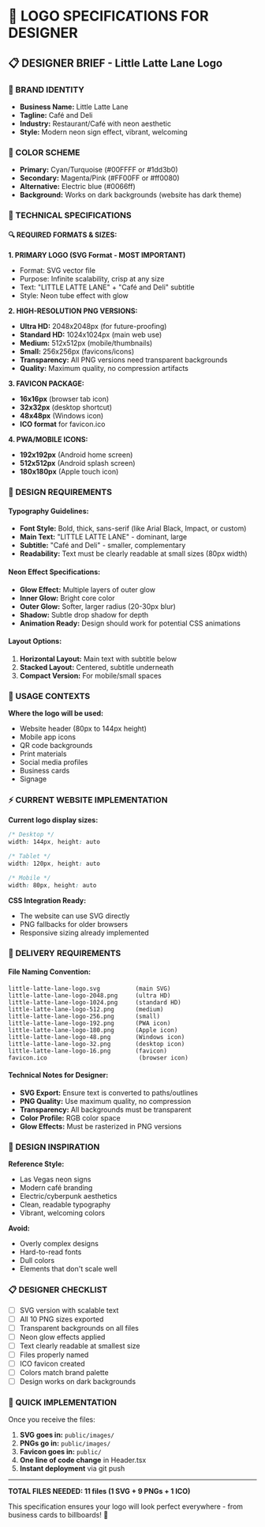 # 🎨 LOGO SPECIFICATIONS FOR DESIGNER

## 📋 **DESIGNER BRIEF - Little Latte Lane Logo**

### **🎯 BRAND IDENTITY**
- **Business Name:** Little Latte Lane
- **Tagline:** Café and Deli
- **Industry:** Restaurant/Café with neon aesthetic
- **Style:** Modern neon sign effect, vibrant, welcoming

### **🌈 COLOR SCHEME**
- **Primary:** Cyan/Turquoise (#00FFFF or #1dd3b0)
- **Secondary:** Magenta/Pink (#FF00FF or #ff0080)
- **Alternative:** Electric blue (#0066ff)
- **Background:** Works on dark backgrounds (website has dark theme)

### **📐 TECHNICAL SPECIFICATIONS**

#### **🔍 REQUIRED FORMATS & SIZES:**

**1. PRIMARY LOGO (SVG Format - MOST IMPORTANT)**
- Format: SVG vector file
- Purpose: Infinite scalability, crisp at any size
- Text: "LITTLE LATTE LANE" + "Café and Deli" subtitle
- Style: Neon tube effect with glow

**2. HIGH-RESOLUTION PNG VERSIONS:**
- **Ultra HD:** 2048x2048px (for future-proofing)
- **Standard HD:** 1024x1024px (main web use)
- **Medium:** 512x512px (mobile/thumbnails)
- **Small:** 256x256px (favicons/icons)
- **Transparency:** All PNG versions need transparent backgrounds
- **Quality:** Maximum quality, no compression artifacts

**3. FAVICON PACKAGE:**
- **16x16px** (browser tab icon)
- **32x32px** (desktop shortcut)
- **48x48px** (Windows icon)
- **ICO format** for favicon.ico

**4. PWA/MOBILE ICONS:**
- **192x192px** (Android home screen)
- **512x512px** (Android splash screen)
- **180x180px** (Apple touch icon)

### **🎨 DESIGN REQUIREMENTS**

#### **Typography Guidelines:**
- **Font Style:** Bold, thick, sans-serif (like Arial Black, Impact, or custom)
- **Main Text:** "LITTLE LATTE LANE" - dominant, large
- **Subtitle:** "Café and Deli" - smaller, complementary
- **Readability:** Text must be clearly readable at small sizes (80px width)

#### **Neon Effect Specifications:**
- **Glow Effect:** Multiple layers of outer glow
- **Inner Glow:** Bright core color
- **Outer Glow:** Softer, larger radius (20-30px blur)
- **Shadow:** Subtle drop shadow for depth
- **Animation Ready:** Design should work for potential CSS animations

#### **Layout Options:**
1. **Horizontal Layout:** Main text with subtitle below
2. **Stacked Layout:** Centered, subtitle underneath
3. **Compact Version:** For mobile/small spaces

### **📱 USAGE CONTEXTS**

**Where the logo will be used:**
- Website header (80px to 144px height)
- Mobile app icons
- QR code backgrounds
- Print materials
- Social media profiles
- Business cards
- Signage

### **⚡ CURRENT WEBSITE IMPLEMENTATION**

**Current logo display sizes:**
```css
/* Desktop */
width: 144px, height: auto

/* Tablet */  
width: 120px, height: auto

/* Mobile */
width: 80px, height: auto
```

**CSS Integration Ready:**
- The website can use SVG directly
- PNG fallbacks for older browsers
- Responsive sizing already implemented

### **🔧 DELIVERY REQUIREMENTS**

#### **File Naming Convention:**
```
little-latte-lane-logo.svg          (main SVG)
little-latte-lane-logo-2048.png     (ultra HD)
little-latte-lane-logo-1024.png     (standard HD)
little-latte-lane-logo-512.png      (medium)
little-latte-lane-logo-256.png      (small)
little-latte-lane-logo-192.png      (PWA icon)
little-latte-lane-logo-180.png      (Apple icon)
little-latte-lane-logo-48.png       (Windows icon)
little-latte-lane-logo-32.png       (desktop icon)
little-latte-lane-logo-16.png       (favicon)
favicon.ico                          (browser icon)
```

#### **Technical Notes for Designer:**
- **SVG Export:** Ensure text is converted to paths/outlines
- **PNG Quality:** Use maximum quality, no compression
- **Transparency:** All backgrounds must be transparent
- **Color Profile:** RGB color space
- **Glow Effects:** Must be rasterized in PNG versions

### **🎯 DESIGN INSPIRATION**

**Reference Style:** 
- Las Vegas neon signs
- Modern café branding
- Electric/cyberpunk aesthetics
- Clean, readable typography
- Vibrant, welcoming colors

**Avoid:**
- Overly complex designs
- Hard-to-read fonts
- Dull colors
- Elements that don't scale well

### **📋 DESIGNER CHECKLIST**

- [ ] SVG version with scalable text
- [ ] All 10 PNG sizes exported
- [ ] Transparent backgrounds on all files
- [ ] Neon glow effects applied
- [ ] Text clearly readable at smallest size
- [ ] Files properly named
- [ ] ICO favicon created
- [ ] Colors match brand palette
- [ ] Design works on dark backgrounds

### **🚀 QUICK IMPLEMENTATION**

Once you receive the files:
1. **SVG goes in:** `public/images/`
2. **PNGs go in:** `public/images/`
3. **Favicon goes in:** `public/`
4. **One line of code change** in Header.tsx
5. **Instant deployment** via git push

---

**TOTAL FILES NEEDED: 11 files (1 SVG + 9 PNGs + 1 ICO)**

This specification ensures your logo will look perfect everywhere - from business cards to billboards! 🌟
